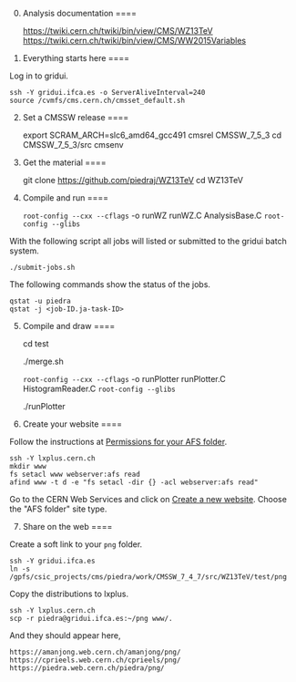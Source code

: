 0. Analysis documentation
====

    https://twiki.cern.ch/twiki/bin/view/CMS/WZ13TeV
    https://twiki.cern.ch/twiki/bin/view/CMS/WW2015Variables


1. Everything starts here
====

Log in to gridui.

    ssh -Y gridui.ifca.es -o ServerAliveInterval=240
    source /cvmfs/cms.cern.ch/cmsset_default.sh


2. Set a CMSSW release
====

    export SCRAM_ARCH=slc6_amd64_gcc491
    cmsrel CMSSW_7_5_3
    cd CMSSW_7_5_3/src
    cmsenv


3. Get the material
====

    git clone https://github.com/piedraj/WZ13TeV
    cd WZ13TeV

<!---
The base class should be recreated anytime the latino trees have been updated.
Read a MC latino tree that contains the `GEN_weight_SM` variable,

    root -l latino_DYJetsToLL_M-50.root
    latino->MakeClass("AnalysisBase")
-->


4. Compile and run
====

    `root-config --cxx --cflags` -o runWZ runWZ.C AnalysisBase.C `root-config --glibs`

With the following script all jobs will listed or submitted to the gridui batch system.

    ./submit-jobs.sh

The following commands show the status of the jobs.

    qstat -u piedra
    qstat -j <job-ID.ja-task-ID>

<!---
Notice that input files can be accessed directly from eos when working from lxplus.

    ./runWZ root://eoscms.cern.ch//eos/cms/store/user/kbutanov/HWWwidthRun2/7September/25ns/latino_WZTo3LNu.root 25ns
-->


5. Compile and draw
====

    cd test

    ./merge.sh

    `root-config --cxx --cflags` -o runPlotter runPlotter.C HistogramReader.C `root-config --glibs`

    ./runPlotter


6. Create your website
====

Follow the instructions at [Permissions for your AFS folder](https://espace.cern.ch/webservices-help/websitemanagement/ConfiguringAFSSites/Pages/PermissionsforyourAFSfolder.aspx).

    ssh -Y lxplus.cern.ch
    mkdir www
    fs setacl www webserver:afs read
    afind www -t d -e "fs setacl -dir {} -acl webserver:afs read"

Go to the CERN Web Services and click on [Create a new website](https://webservices.web.cern.ch/webservices/Services/CreateNewSite/Default.aspx).
Choose the "AFS folder" site type.


7. Share on the web
====

Create a soft link to your `png` folder.

    ssh -Y gridui.ifca.es
    ln -s /gpfs/csic_projects/cms/piedra/work/CMSSW_7_4_7/src/WZ13TeV/test/png

Copy the distributions to lxplus.

    ssh -Y lxplus.cern.ch
    scp -r piedra@gridui.ifca.es:~/png www/.

And they should appear here,

    https://amanjong.web.cern.ch/amanjong/png/
    https://cprieels.web.cern.ch/cprieels/png/
    https://piedra.web.cern.ch/piedra/png/
